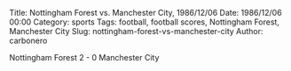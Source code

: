 Title: Nottingham Forest vs. Manchester City, 1986/12/06
Date: 1986/12/06 00:00
Category: sports
Tags: football, football scores, Nottingham Forest, Manchester City
Slug: nottingham-forest-vs-manchester-city
Author: carbonero


Nottingham Forest 2 - 0 Manchester City
